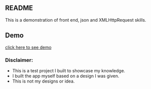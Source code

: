 ## README
This is a demonstration of front end, json and XMLHttpRequest skills.

## Demo
[click here to see demo](https://jolly-darwin-86c444.netlify.com/)

### Disclaimer:
- This is a test project I built to showcase my knowledge.
- I built the app myself based on a design I was given.
- This is not my designs or idea.
